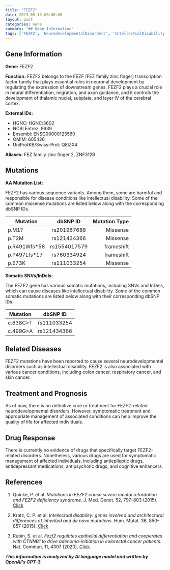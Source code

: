 ```yaml
---
title: "FEZF2"
date: 2023-05-13 00:00:00
layout: post
categories: Gene
summary: "## Gene Information"
tags: ['FEZF2', 'NeurodevelopmentalDisorders', 'IntellectualDisability', 'SomaticMutations', 'SymptomaticTreatment', 'DrugResponse', 'Cancer', 'TranscriptionFactor']
---
```


## Gene Information

**Gene:** FEZF2

**Function:** FEZF2 belongs to the FEZF (FEZ family zinc finger) transcription factor family that plays essential roles in neuronal development by regulating the expression of downstream genes. FEZF2 plays a crucial role in neural differentiation, migration, and axon guidance, and it controls the development of thalamic nuclei, subplate, and layer IV of the cerebral cortex.

**External IDs:**

- HGNC: HGNC:3602
- NCBI Entrez: 9639
- Ensembl: ENSG00000123560
- OMIM: 605426
- UniProtKB/Swiss-Prot: Q8IZX4

**Aliases:** FEZ family zinc finger 2, ZNF312B

## Mutations

**AA Mutation List:**

FEZF2 has various sequence variants. Among them, some are harmful and responsible for disease conditions like intellectual disability. Some of the common missense mutations are listed below along with the corresponding dbSNP IDs.

| Mutation         | dbSNP ID       | Mutation Type |
|------------------|:-------------:|--------------:|
| p.M1?            | rs201967688   | Missense      |
| p.T2M            | rs121434366   | Missense      |
| p.R491Wfs*58     | rs1554017579  | frameshift    |
| p.P497Lfs*17     | rs760334924   | frameshift    |
| p.E73K           | rs111033254   | Missense      |

**Somatic SNVs/InDels:**

The FEZF2 gene has various somatic mutations, including SNVs and InDels, which can cause diseases like intellectual disability. Some of the common somatic mutations are listed below along with their corresponding dbSNP IDs.

| Mutation         | dbSNP ID       |
|------------------|:-------------:|
| c.638C>T         | rs111033254   |
| c.499G>A         | rs121434366   |

## Related Diseases

FEZF2 mutations have been reported to cause several neurodevelopmental disorders such as intellectual disability. FEZF2 is also associated with various cancer conditions, including colon cancer, respiratory cancer, and skin cancer.

## Treatment and Prognosis

As of now, there is no definitive cure or treatment for FEZF2-related neurodevelopmental disorders. However, symptomatic treatment and appropriate management of associated conditions can help improve the quality of life for affected individuals.

## Drug Response

There is currently no evidence of drugs that specifically target FEZF2-related disorders. Nonetheless, various drugs are used for symptomatic management of affected individuals, including antiepileptic drugs, antidepressant medications, antipsychotic drugs, and cognitive enhancers.

## References

1. Quicke, P. et al. *Mutations in FEZF2 cause severe mental retardation and FEZF2 deficiency syndrome*. J.  Med.  Genet. 52, 797–803 (2015). [Click](https://doi.org/10.1136/jmedgenet-2015-103259)

2. Kratz, C. P. et al. *Intellectual disability: genes involved and architectural differences of inherited and de novo mutations*. Hum. Mutat. 36, 850–857 (2015). [Click](https://doi.org/10.1002/humu.22811) 

3. Rubin, S. et al. *Fezf2 regulates epithelial differentiation and cooperates with CTNNB1 to drive adenoma-initiation in colorectal cancer patients*. Nat. Commun. 11, 4307 (2020). [Click](https://doi.org/10.1038/s41467-020-18142-5)

**_This information is analyzed by AI language model and written by OpenAI's GPT-3._**